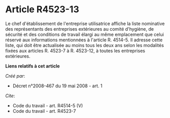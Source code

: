 # Article R4523-13

Le chef d'établissement de l'entreprise utilisatrice affiche la liste nominative des représentants des entreprises
extérieures au comité d'hygiène, de sécurité et des conditions de travail élargi au même emplacement que celui réservé aux
informations mentionnées à l'article R. 4514-5. Il adresse cette liste, qui doit être actualisée au moins tous les deux ans
selon les modalités fixées aux articles R. 4523-7 à R. 4523-12, à toutes les entreprises extérieures.

**Liens relatifs à cet article**

_Créé par_:

  - Décret n°2008-467 du 19 mai 2008 - art. 1

_Cite_:

  - Code du travail - art. R4514-5 (V)
  - Code du travail - art. R4523-7
